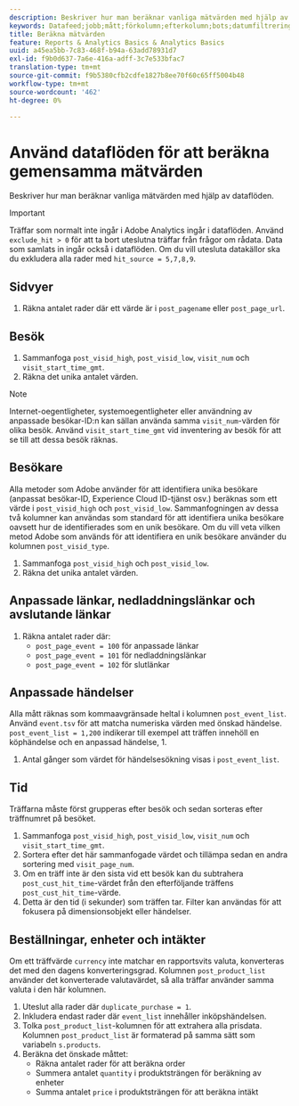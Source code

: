 ```yaml
---
description: Beskriver hur man beräknar vanliga mätvärden med hjälp av dataflöden.
keywords: Datafeed;jobb;mått;förkolumn;efterkolumn;bots;datumfiltrering;händelsesträng;vanliga;formler
title: Beräkna mätvärden
feature: Reports & Analytics Basics & Analytics Basics
uuid: a45ea5bb-7c83-468f-b94a-63add78931d7
exl-id: f9b0d637-7a6e-416a-adff-3c7e533bfac7
translation-type: tm+mt
source-git-commit: f9b5380cfb2cdfe1827b8ee70f60c65ff5004b48
workflow-type: tm+mt
source-wordcount: '462'
ht-degree: 0%

---
```


# Använd dataflöden för att beräkna gemensamma mätvärden

Beskriver hur man beräknar vanliga mätvärden med hjälp av dataflöden.

>[!IMPORTANT]
>
>Träffar som normalt inte ingår i Adobe Analytics ingår i dataflöden. Använd `exclude_hit > 0` för att ta bort uteslutna träffar från frågor om rådata. Data som samlats in ingår också i dataflöden. Om du vill utesluta datakällor ska du exkludera alla rader med `hit_source = 5,7,8,9`.

## Sidvyer

1. Räkna antalet rader där ett värde är i `post_pagename` eller `post_page_url`.

## Besök

1. Sammanfoga `post_visid_high`, `post_visid_low`, `visit_num` och `visit_start_time_gmt`.
1. Räkna det unika antalet värden.

>[!NOTE]
>
>Internet-oegentligheter, systemoegentligheter eller användning av anpassade besökar-ID:n kan sällan använda samma `visit_num`-värden för olika besök. Använd `visit_start_time_gmt` vid inventering av besök för att se till att dessa besök räknas.

## Besökare

Alla metoder som Adobe använder för att identifiera unika besökare (anpassat besökar-ID, Experience Cloud ID-tjänst osv.) beräknas som ett värde i `post_visid_high` och `post_visid_low`. Sammanfogningen av dessa två kolumner kan användas som standard för att identifiera unika besökare oavsett hur de identifierades som en unik besökare. Om du vill veta vilken metod Adobe som används för att identifiera en unik besökare använder du kolumnen `post_visid_type`.

1. Sammanfoga `post_visid_high` och `post_visid_low`.
2. Räkna det unika antalet värden.

## Anpassade länkar, nedladdningslänkar och avslutande länkar

1. Räkna antalet rader där:
   * `post_page_event = 100` för anpassade länkar
   * `post_page_event = 101` för nedladdningslänkar
   * `post_page_event = 102` för slutlänkar

## Anpassade händelser

Alla mått räknas som kommaavgränsade heltal i kolumnen `post_event_list`. Använd `event.tsv` för att matcha numeriska värden med önskad händelse. `post_event_list = 1,200` indikerar till exempel att träffen innehöll en köphändelse och en anpassad händelse, 1.

1. Antal gånger som värdet för händelsesökning visas i `post_event_list`.

## Tid

Träffarna måste först grupperas efter besök och sedan sorteras efter träffnumret på besöket.

1. Sammanfoga `post_visid_high`, `post_visid_low`, `visit_num` och `visit_start_time_gmt`.
2. Sortera efter det här sammanfogade värdet och tillämpa sedan en andra sortering med `visit_page_num`.
3. Om en träff inte är den sista vid ett besök kan du subtrahera `post_cust_hit_time`-värdet från den efterföljande träffens `post_cust_hit_time`-värde.
4. Detta är den tid (i sekunder) som träffen tar. Filter kan användas för att fokusera på dimensionsobjekt eller händelser.

## Beställningar, enheter och intäkter

Om ett träffvärde `currency` inte matchar en rapportsvits valuta, konverteras det med den dagens konverteringsgrad. Kolumnen `post_product_list` använder det konverterade valutavärdet, så alla träffar använder samma valuta i den här kolumnen.

1. Uteslut alla rader där `duplicate_purchase = 1`.
2. Inkludera endast rader där `event_list` innehåller inköpshändelsen.
3. Tolka `post_product_list`-kolumnen för att extrahera alla prisdata. Kolumnen `post_product_list` är formaterad på samma sätt som variabeln `s.products`.
4. Beräkna det önskade måttet:
   * Räkna antalet rader för att beräkna order
   * Summera antalet `quantity` i produktsträngen för beräkning av enheter
   * Summa antalet `price` i produktsträngen för att beräkna intäkt
